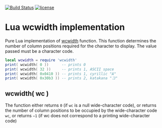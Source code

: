 [![Build Status](https://travis-ci.org/iskolbin/lbase64.svg?branch=master)](https://travis-ci.org/iskolbin/lwcwidth)
[![license](https://img.shields.io/badge/license-public%20domain-blue.svg)]()

Lua wcwidth implementation
==========================

Pure Lua implementation of [wcwidth](http://man7.org/linux/man-pages/man3/wcwidth.3.html)
function. This function determines the number of column positions required for the character to
display. The value passed must be a character code.

```lua
local wcwidth = require 'wcwidth'
print( wcwidth( 0 ))      -- prints 0
print( wcwidth( 32 ))     -- prints 1, ASCII space
print( wcwidth( 0x0410 )) -- prints 1, cyrillic "A"
print( wcwidth( 0x30b3 )) -- prints 2, katakana "コ"
```

wcwidth( wc )
-------------
The function either returns `0` (if `wc` is a null wide-character code), or
returns the number of column positions to be occupied by the wide-character
code `wc`, or returns `−1` (if wc does not correspond to a printing
wide-character code)
